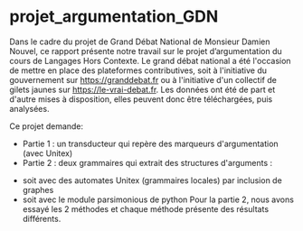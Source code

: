 # projet_argumentation_GDN

Dans le cadre du projet de Grand Débat National de Monsieur Damien Nouvel, 
ce rapport présente notre travail sur le projet d’argumentation du cours de Langages Hors Contexte.
Le grand débat national a été l'occasion de mettre en place des plateformes contributives, 
soit à l'initiative du gouvernement sur ​https://granddebat.fr​ ou à l'initiative d'un collectif de gilets jaunes 
sur ​https://le-vrai-debat.fr​. 
Les données ont été de part et d'autre mises à disposition, elles peuvent donc être téléchargées, puis analysées.

Ce projet demande:
- Partie 1 : un transducteur qui repère des marqueurs d'argumentation (avec Unitex)
- Partie 2 : deux grammaires qui extrait des structures d'arguments :
* soit avec des automates Unitex (grammaires locales) par inclusion de graphes
* soit avec le module parsimonious de python
Pour la partie 2, nous avons essayé les 2 méthodes et chaque méthode présente des résultats différents.
